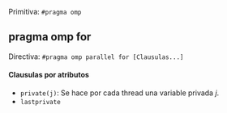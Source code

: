 
Primitiva: `#pragma omp`

## pragma omp for

Directiva: `#pragma omp parallel for [Clausulas...]`


#### Clausulas por atributos
- `private(j)`: Se hace por cada thread una variable privada *j*. 
- `lastprivate`